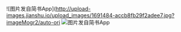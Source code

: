 ![图片发自简书App](http://upload-images.jianshu.io/upload_images/1691484-accb8fb29f2adee7.jpg?imageMogr2/auto-ori
![图片发自简书App](http://upload-images.jianshu.io/upload_images/1691484-523046888c7ecdd8.jpg?imageMogr2/auto-orient/strip%7CimageView2/2/w/1080/q/50)
